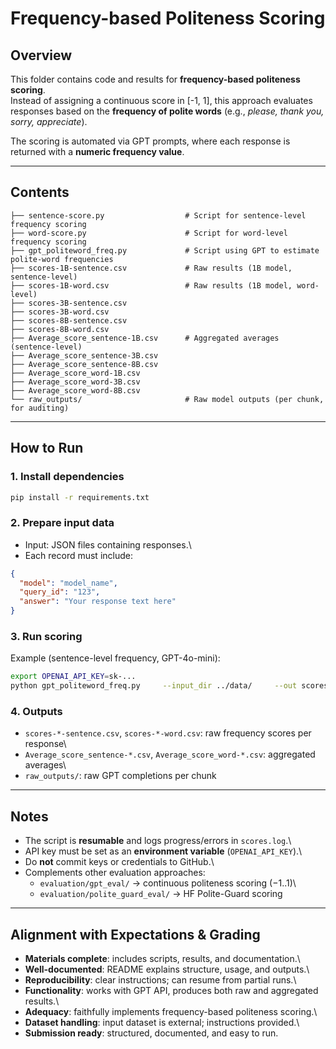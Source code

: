 # Frequency-based Politeness Scoring

##  Overview

This folder contains code and results for **frequency-based politeness
scoring**.\
Instead of assigning a continuous score in \[-1, 1\], this approach
evaluates responses based on the **frequency of polite words** (e.g.,
*please, thank you, sorry, appreciate*).

The scoring is automated via GPT prompts, where each response is
returned with a **numeric frequency value**.

------------------------------------------------------------------------

##  Contents

    ├── sentence-score.py                  # Script for sentence-level frequency scoring
    ├── word-score.py                      # Script for word-level frequency scoring
    ├── gpt_politeword_freq.py             # Script using GPT to estimate polite-word frequencies
    ├── scores-1B-sentence.csv             # Raw results (1B model, sentence-level)
    ├── scores-1B-word.csv                 # Raw results (1B model, word-level)
    ├── scores-3B-sentence.csv
    ├── scores-3B-word.csv
    ├── scores-8B-sentence.csv
    ├── scores-8B-word.csv
    ├── Average_score_sentence-1B.csv      # Aggregated averages (sentence-level)
    ├── Average_score_sentence-3B.csv
    ├── Average_score_sentence-8B.csv
    ├── Average_score_word-1B.csv
    ├── Average_score_word-3B.csv
    ├── Average_score_word-8B.csv
    └── raw_outputs/                       # Raw model outputs (per chunk, for auditing)

------------------------------------------------------------------------

##  How to Run

### 1. Install dependencies

``` bash
pip install -r requirements.txt
```

### 2. Prepare input data

-   Input: JSON files containing responses.\
-   Each record must include:

``` json
{
  "model": "model_name",
  "query_id": "123",
  "answer": "Your response text here"
}
```

### 3. Run scoring

Example (sentence-level frequency, GPT-4o-mini):

``` bash
export OPENAI_API_KEY=sk-...
python gpt_politeword_freq.py     --input_dir ../data/     --out scores-1B-sentence.csv     --model gpt-4o-mini     --chunk_size 100     --rpm 200     --raw_dir raw_outputs
```

### 4. Outputs

-   `scores-*-sentence.csv`, `scores-*-word.csv`: raw frequency scores
    per response\
-   `Average_score_sentence-*.csv`, `Average_score_word-*.csv`:
    aggregated averages\
-   `raw_outputs/`: raw GPT completions per chunk

------------------------------------------------------------------------

##  Notes

-   The script is **resumable** and logs progress/errors in
    `scores.log`.\
-   API key must be set as an **environment variable**
    (`OPENAI_API_KEY`).\
-   Do **not** commit keys or credentials to GitHub.\
-   Complements other evaluation approaches:
    -   `evaluation/gpt_eval/` → continuous politeness scoring (−1..1)\
    -   `evaluation/polite_guard_eval/` → HF Polite-Guard scoring

------------------------------------------------------------------------

##  Alignment with Expectations & Grading

-   **Materials complete**: includes scripts, results, and
    documentation.\
-   **Well-documented**: README explains structure, usage, and outputs.\
-   **Reproducibility**: clear instructions; can resume from partial
    runs.\
-   **Functionality**: works with GPT API, produces both raw and
    aggregated results.\
-   **Adequacy**: faithfully implements frequency-based politeness
    scoring.\
-   **Dataset handling**: input dataset is external; instructions
    provided.\
-   **Submission ready**: structured, documented, and easy to run.
